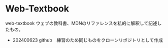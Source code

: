 # Web-Textbook
web-textbook ウェブの教科書、MDNのリファレンスを私的に解釈して記述したもの。

- 202400623 github　練習のため同じものをクローンリポジトリとして作成

